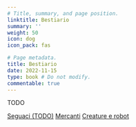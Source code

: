 ```yaml
---
# Title, summary, and page position.
linktitle: Bestiario
summary: ''
weight: 50
icon: dog
icon_pack: fas

# Page metadata.
title: Bestiario
date: 2022-11-15
type: book # Do not modify.
commentable: true
---
```


TODO
<!--
{{< cta cta_text="Seguaci" cta_link="#" cta_new_tab="false" >}} 
{{< cta cta_text="Mercanti" cta_link="mercanti" cta_new_tab="false" >}} 
{{< cta cta_text="Creature e robot" cta_link="creature-e-robot" cta_new_tab="false" >}}
-->

<a href="seguaci" class="btn capitol">Seguaci (TODO)</a>
<a href="mercanti" class="btn capitol">Mercanti</a>
<a href="creature-e-robot" class="btn capitol">Creature e robot</a>
 
